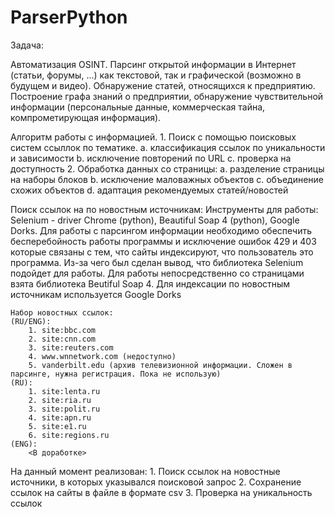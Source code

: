 # ParserPython
 
 Задача:

 Автоматизация OSINT. 
 Парсинг открытой информации в Интернет (статьи, форумы, ...) как текстовой, так и графической (возможно в будущем и видео). 
 Обнаружение статей, относящихся к предприятию. 
 Построение графа знаний о предприятии, обнаружение чувствительной информации (персональные данные, коммерческая тайна, компрометирующая информация). 


 Алгоритм работы с информацией.
    1. Поиск с помощью поисковых систем ссыллок по тематике. 
        a. классификация ссылок по уникальности и зависимости
        b. исключение повторений по URL
        c. проверка на доступность
    2. Обработка данных со страницы:
        a. разделение страницы на наборы блоков
        b. исключение маловажных объектов
        c. объединение схожих объектов
        d. адаптация рекомендуемых статей/новостей

Поиск ссылок на по новостным источникам:
    Инструменты для работы: Selenium - driver Chrome (python), Beautiful Soap 4 (python), Google Dorks.
    Для работы с парсингом информации необходимо обеспечить бесперебойность работы программы и исключение ошибок 429 и 403 которые связаны с тем, что сайты индексируют, что пользователь это программа. Из-за чего был сделан вывод, что библиотека Selenium подойдет для работы. 
    Для работы непосредственно со страницами взята библиотека Beutiful Soap 4. 
    Для индексации по новостным источникам используется Google Dorks

    Набор новостных ссылок:
    (RU/ENG):
        1. site:bbc.com 
        2. site:cnn.com 
        3. site:reuters.com 
        4. www.wnnetwork.com (недоступно)
        5. vanderbilt.edu (архив телевизионной информации. Сложен в парсинге, нужна регистрация. Пока не использую)
    (RU):
        1. site:lenta.ru
        2. site:ria.ru
        3. site:polit.ru
        4. site:apn.ru
        5. site:e1.ru
        6. site:regions.ru
    (ENG):
        <В доработке>

На данный момент реализован: 
    1. Поиск ссылок на новостные источники, в которых указывался поисковой запрос
    2. Сохранение ссылок на сайты в файле в формате csv
    3. Проверка на уникальность ссылок

    

